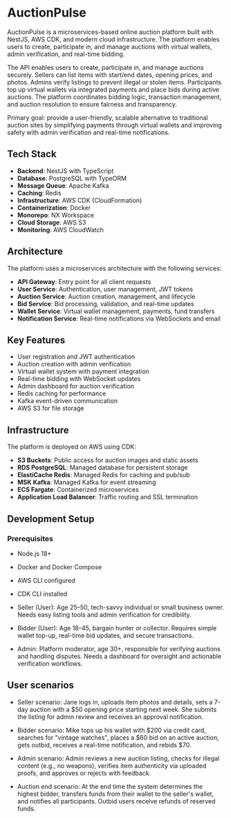 # AuctionPulse

AuctionPulse is a microservices-based online auction platform built with NestJS, AWS CDK, and modern cloud infrastructure. The platform enables users to create, participate in, and manage auctions with virtual wallets, admin verification, and real-time bidding.

The API enables users to create, participate in, and manage auctions securely. Sellers can list items with start/end dates, opening prices, and photos. Admins verify listings to prevent illegal or stolen items. Participants top up virtual wallets via integrated payments and place bids during active auctions. The platform coordinates bidding logic, transaction management, and auction resolution to ensure fairness and transparency.

Primary goal: provide a user-friendly, scalable alternative to traditional auction sites by simplifying payments through virtual wallets and improving safety with admin verification and real-time notifications.

## Tech Stack

- **Backend**: NestJS with TypeScript
- **Database**: PostgreSQL with TypeORM
- **Message Queue**: Apache Kafka
- **Caching**: Redis
- **Infrastructure**: AWS CDK (CloudFormation)
- **Containerization**: Docker
- **Monorepo**: NX Workspace
- **Cloud Storage**: AWS S3
- **Monitoring**: AWS CloudWatch

## Architecture

The platform uses a microservices architecture with the following services:

- **API Gateway**: Entry point for all client requests
- **User Service**: Authentication, user management, JWT tokens
- **Auction Service**: Auction creation, management, and lifecycle
- **Bid Service**: Bid processing, validation, and real-time updates
- **Wallet Service**: Virtual wallet management, payments, fund transfers
- **Notification Service**: Real-time notifications via WebSockets and email

## Key Features

- User registration and JWT authentication
- Auction creation with admin verification
- Virtual wallet system with payment integration
- Real-time bidding with WebSocket updates
- Admin dashboard for auction verification
- Redis caching for performance
- Kafka event-driven communication
- AWS S3 for file storage

## Infrastructure

The platform is deployed on AWS using CDK:

- **S3 Buckets**: Public access for auction images and static assets
- **RDS PostgreSQL**: Managed database for persistent storage
- **ElastiCache Redis**: Managed Redis for caching and pub/sub
- **MSK Kafka**: Managed Kafka for event streaming
- **ECS Fargate**: Containerized microservices
- **Application Load Balancer**: Traffic routing and SSL termination

## Development Setup

### Prerequisites

- Node.js 18+
- Docker and Docker Compose
- AWS CLI configured
- CDK CLI installed

- Seller (User): Age 25–50, tech-savvy individual or small business owner. Needs easy listing tools and admin verification for credibility.
- Bidder (User): Age 18–45, bargain hunter or collector. Requires simple wallet top-up, real-time bid updates, and secure transactions.
- Admin: Platform moderator, age 30+, responsible for verifying auctions and handling disputes. Needs a dashboard for oversight and actionable verification workflows.

## User scenarios

- Seller scenario: Jane logs in, uploads item photos and details, sets a 7-day auction with a $50 opening price starting next week. She submits the listing for admin review and receives an approval notification.

- Bidder scenario: Mike tops up his wallet with $200 via credit card, searches for "vintage watches", places a $60 bid on an active auction, gets outbid, receives a real-time notification, and rebids $70.

- Admin scenario: Admin reviews a new auction listing, checks for illegal content (e.g., no weapons), verifies item authenticity via uploaded proofs, and approves or rejects with feedback.

- Auction end scenario: At the end time the system determines the highest bidder, transfers funds from their wallet to the seller's wallet, and notifies all participants. Outbid users receive refunds of reserved funds.
